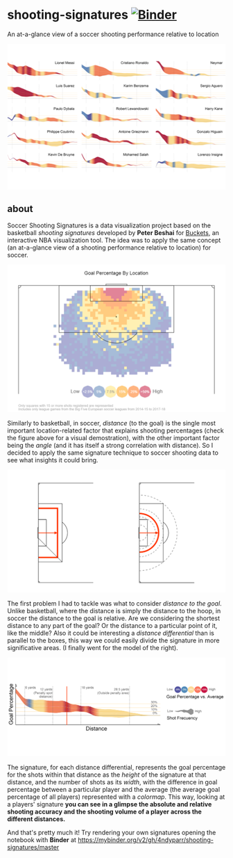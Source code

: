 # shooting-signatures [![Binder](https://mybinder.org/badge_logo.svg)](https://mybinder.org/v2/gh/4ndyparr/shooting-signatures/master)
An at-a-glance view of a soccer shooting performance relative to location


![Signatures Mosaic](https://github.com/4ndyparr/shooting-signatures/blob/master/mosaic_wedge_.png)

## about
Soccer Shooting Signatures is a data visualization project based on the basketball *shooting signatures* developed by **Peter Beshai** for [Buckets](http://buckets.peterbeshai.com), an interactive NBA visualization tool. The idea was to apply the same concept (an at-a-glance view of a shooting performance relative to location) for soccer.

![Tesselation](https://github.com/4ndyparr/shooting-signatures/blob/master/tesselation.png)

Similarly to basketball, in soccer, *distance* (to the goal) is the single most important location-related factor that explains shooting percentages (check the figure above for a visual demostration), with the other important factor being the *angle* (and it has itself a strong correlation with distance). So I decided to apply the same signature technique to soccer shooting data to see what insights it could bring.

![Sample](https://github.com/4ndyparr/shooting-signatures/blob/master/distance.png)

The first problem I had to tackle was what to consider *distance to the goal*. Unlike basketball, where the distance is simply the distance to the hoop, in soccer the distance to the goal is relative. Are we considering the shortest distance to any part of the goal? Or the distance to a particular point of it, like the middle? Also it could be interesting a *distance differential* than is parallel to the boxes, this way we could easily divide the signature in more significative areas. (I finally went for the model of the right).

![Sample](https://github.com/4ndyparr/shooting-signatures/blob/master/sample.png)

The signature, for each distance differential, represents the goal percentage for the shots within that distance as the *height* of the signature at that distance, and the number of shots as its *width*, with the difference in goal percentage between a particular player and the average (the average goal percentage of all players) represented with a *colormap*. This way, looking at a players' signature **you can see in a glimpse the absolute and relative shooting accuracy and the shooting volume of a player across the different distances.**

And that's pretty much it! Try rendering your own signatures opening the notebook with **Binder** at https://mybinder.org/v2/gh/4ndyparr/shooting-signatures/master
